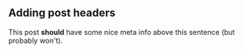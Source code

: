 ## Adding post headers

This post **should** have some nice meta info above this sentence (but probably won't).
